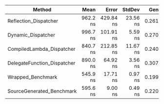 | Method                      | Mean     | Error     | StdDev   | Gen0   | Allocated |
|---------------------------- |---------:|----------:|---------:|-------:|----------:|
| Reflection_Dispatcher       | 962.2 ns | 429.84 ns | 23.56 ns | 0.2613 |    1.6 KB |
| Dynamic_Dispatcher          | 996.7 ns | 101.91 ns |  5.59 ns | 0.2708 |   1.66 KB |
| CompiledLambda_Dispatcher   | 840.7 ns | 212.85 ns | 11.67 ns | 0.2403 |   1.48 KB |
| DelegateFunction_Dispatcher | 890.0 ns |  64.92 ns |  3.56 ns | 0.3071 |   1.88 KB |
| Wrapped_Benchmark           | 545.9 ns |  17.71 ns |  0.97 ns | 0.1993 |   1.23 KB |
| SourceGenerated_Benchmark   | 595.6 ns |   9.00 ns |  0.49 ns | 0.2203 |   1.35 KB |
